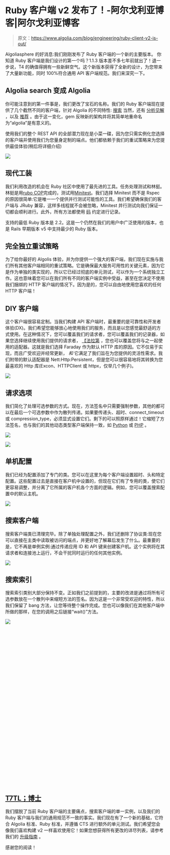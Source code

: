 # Ruby 客户端 v2 发布了！-阿尔戈利亚博客|阿尔戈利亚博客

> 原文：<https://www.algolia.com/blog/engineering/ruby-client-v2-is-out/>

Algoliasphere 的好消息:我们刚刚发布了 Ruby 客户端的一个新的主要版本。 你知道 Ruby 客户端是我们设计的第一个吗？1.1.3 版本差不多七年前就出了！退一步说，T4 的确值得拥有一些新鲜空气。这个新版本获得了全新的设计，为您带来了大量新功能，同时 100%符合通用 API 客户端规范[](https://blog.algolia.com/release-api-client-specifications-common-test-suite/)。我们来深究一下。

## [](#algoliasearch-becomes-algolia)Algolia search 变成 Algolia

你可能注意到的第一件事是，我们更改了宝石的名称。我们的 Ruby 客户端现在提供了几个截然不同的客户端，针对 Algolia 的不同特性: [搜索](https://www.algolia.com/doc/rest-api/search/) 当然，还有 [分析](https://www.algolia.com/doc/rest-api/analytics/)[见解](https://www.algolia.com/doc/rest-api/insights/) ，以及 [推荐](https://www.algolia.com/doc/rest-api/recommend/) 。由于这一变化，gem 反映新的架构并将其简单地重命名为“algolia”是有意义的。

使用我们的整个 REST API 的全部潜力现在是小菜一碟，因为您只需实例化您选择的客户端并使用我们为您量身定制的端点。他们都依赖于我们的重试策略来为您提供最佳体验(稍后将详细介绍)

![](img/f249c7b4fd8464a0906872859ab8d5d4.png)

## [](#modern-tooling)现代工装

我们利用改造的机会在 Ruby 社区中使用了最先进的工具。[](https://github.com/ruby/rake)任务处理测试和林挺。林挺是用[rubo COP](https://rubocop.org/)完成的，测试用[Minitest](https://github.com/seattlerb/minitest)。我们选择 Minitest 而不是 Rspec 的原因很简单:它是唯一一个提供并行测试可能性的工具。我们希望确保我们的客户端与 JRuby 兼容，这样多线程就不会被忽略，Minitest 并行测试向我们保证一切都会顺利进行。此外，所有方法都使用 [码](https://yardoc.org/) 约定进行记录。

支持的最低 Ruby 版本是 2.2。这是一个仍然在我们的用户中广泛使用的版本，也是 Rails 早期版本 v5 中支持最少的 Ruby 版本。

## [](#fully-independent-retry-strategy)完全独立重试策略

为了给你最好的 Algolis 体验，并为你提供一个强大的客户端，我们现在实施与我们所有其他客户端相同的重试策略。它是确保最大服务可用性的关键元素，因为它是作为单独的类实现的，所以它已经过彻底的单元测试，可以作为一个系统独立工作。这也意味着您可以在我们所有不同的客户端实例中受益，甚至在您决定不使用我们捆绑的 HTTP 客户端的情况下。因为是的，您可以自由地使用您喜欢的任何 HTTP 客户端！

## [](#diy-client)DIY 客户端

这个客户端很容易定制。当我们构建 API 客户端时，最重要的是可靠性和开发者体验(DX)。我们希望您能够放心地使用我们的服务，而且是以您感觉最舒适的方式使用。在这种情况下，您可以覆盖我们的请求者，您可以覆盖我们的记录器，如果您选择继续使用我们提供的请求者， [【法拉第](https://lostisland.github.io/faraday/) ，您也可以覆盖您将与之一起使用的适配器。这就是我们选择 Faraday 作为默认 HTTP 库的原因。它不仅易于实现，而且广受欢迎并经常更新， *和* 它满足了我们旨在为您提供的灵活性需求。我们附带的默认适配器是 Nett:Http:Persistent，但是您可以很容易地将其转换为您最喜欢的 Http 库(Excon、HTTPClient 或 httpx，仅举几个例子)。

![](img/6893ddc49fa1bd1480f9bed088ebcc32.png)

## [](#request-options)请求选项

我们简化了处理可选参数的方式。现在，方法签名中只需要强制参数，其他的都可以在最后一个可选参数中作为散列传递。如果要传递头、超时、connect_timeout 或 compression_type，必须显式设置它们。剩下的可以照原样通过！它缩短了方法签名，也与我们的其他动态类型客户端保持一致，如 [Python](https://github.com/algolia/algoliasearch-client-python) 或 [PHP](https://github.com/algolia/algoliasearch-client-php) 。

![](img/c24c15a7b13b19ffc3ad1143565a7ece.png)

![](img/3fb8dd34674b4896d2dfbcdddaa8cb5c.png)

## [](#standalone-configuration)单机配置

我们已经为配置添加了专门的类。您可以在这里为每个客户端设置超时、头和特定配置。这些配置过去是直接在客户机中设置的，但现在它们有了专用的类，使它们更容易调整，并分离了它所属的客户机各个方面的逻辑。例如，您可以覆盖搜索配置中的默认主机。

![](img/ed2cb72f8accac18a8f061ab4d3ff648.png)

## [](#search-client)搜索客户端

搜索客户端类已清理完毕。除了单独处理配置之外，我们还删除了协议类:现在您可以直接在主类中读取被访问的端点，并更好地了解幕后发生了什么。最重要的是，它不再是单例实例:通过传递应用 ID 和 API 键来创建客户机。这个实例将在其请求者和连接池上运行，不会干扰同时运行的任何其他实例。

![](img/57c8ffdfbcbf01822b541df41da0becc.png)

## [](#search-index)搜索索引

搜索索引类别大部分保持不变。正如我们之前提到的，主要的改进是通过将所有可选参数放在一个散列中来缩短方法的签名。因为这是一个非常受欢迎的特性，所以我们保留了 bang 方法，让您等待整个操作完成。您也可以像我们在其他客户端中所做的那样，在您的调用之后链接“wait()”方法。

![](img/839f590c891608e49874dcbc60084ced.png)

## [<svg aria-hidden="true" class="octicon octicon-link" version="1.1" viewBox="0 0 16 16">T5</svg>T7TL；博士](#tldr)

我们摆脱了当前 Ruby 客户端的主要痛点，搜索客户端的单一实例，以及我们的 Ruby 客户端与我们的通用规范不一致的事实。我们现在有了一个新的基础，它符合 Algolia 标准、Ruby 标准，并遵循 CTS 进行额外的单元测试。我们希望您会像我们喜欢构建 v2 一样喜欢使用它！如果您想获得所有更改的详尽列表，请参考我们的 [升级指南](https://www.algolia.com/doc/api-client/getting-started/update/ruby/?client=ruby) 。

感谢您的阅读！